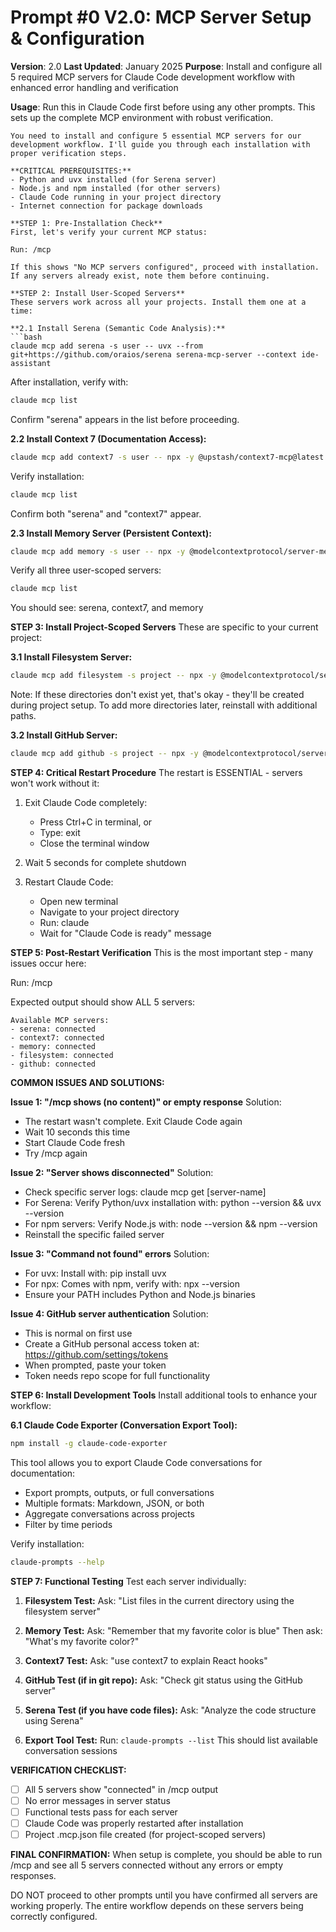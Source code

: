 # Prompt #0 V2.0: MCP Server Setup & Configuration

**Version**: 2.0
**Last Updated**: January 2025
**Purpose**: Install and configure all 5 required MCP servers for Claude Code development workflow with enhanced error handling and verification

**Usage**: Run this in Claude Code first before using any other prompts. This sets up the complete MCP environment with robust verification.

```
You need to install and configure 5 essential MCP servers for our development workflow. I'll guide you through each installation with proper verification steps.

**CRITICAL PREREQUISITES:**
- Python and uvx installed (for Serena server)
- Node.js and npm installed (for other servers)
- Claude Code running in your project directory
- Internet connection for package downloads

**STEP 1: Pre-Installation Check**
First, let's verify your current MCP status:

Run: /mcp

If this shows "No MCP servers configured", proceed with installation.
If any servers already exist, note them before continuing.

**STEP 2: Install User-Scoped Servers**
These servers work across all your projects. Install them one at a time:

**2.1 Install Serena (Semantic Code Analysis):**
```bash
claude mcp add serena -s user -- uvx --from git+https://github.com/oraios/serena serena-mcp-server --context ide-assistant
```

After installation, verify with:
```bash
claude mcp list
```
Confirm "serena" appears in the list before proceeding.

**2.2 Install Context 7 (Documentation Access):**
```bash
claude mcp add context7 -s user -- npx -y @upstash/context7-mcp@latest
```

Verify installation:
```bash
claude mcp list
```
Confirm both "serena" and "context7" appear.

**2.3 Install Memory Server (Persistent Context):**
```bash
claude mcp add memory -s user -- npx -y @modelcontextprotocol/server-memory
```

Verify all three user-scoped servers:
```bash
claude mcp list
```
You should see: serena, context7, and memory

**STEP 3: Install Project-Scoped Servers**
These are specific to your current project:

**3.1 Install Filesystem Server:**
```bash
claude mcp add filesystem -s project -- npx -y @modelcontextprotocol/server-filesystem ./src ./tests ./docs ./config
```

Note: If these directories don't exist yet, that's okay - they'll be created during project setup.
To add more directories later, reinstall with additional paths.

**3.2 Install GitHub Server:**
```bash
claude mcp add github -s project -- npx -y @modelcontextprotocol/server-github
```

**STEP 4: Critical Restart Procedure**
The restart is ESSENTIAL - servers won't work without it:

1. Exit Claude Code completely:
   - Press Ctrl+C in terminal, or
   - Type: exit
   - Close the terminal window

2. Wait 5 seconds for complete shutdown

3. Restart Claude Code:
   - Open new terminal
   - Navigate to your project directory
   - Run: claude
   - Wait for "Claude Code is ready" message

**STEP 5: Post-Restart Verification**
This is the most important step - many issues occur here:

Run: /mcp

Expected output should show ALL 5 servers:
```
Available MCP servers:
- serena: connected
- context7: connected
- memory: connected
- filesystem: connected
- github: connected
```

**COMMON ISSUES AND SOLUTIONS:**

**Issue 1: "/mcp shows (no content)" or empty response**
Solution: 
- The restart wasn't complete. Exit Claude Code again
- Wait 10 seconds this time
- Start Claude Code fresh
- Try /mcp again

**Issue 2: "Server shows disconnected"**
Solution:
- Check specific server logs: claude mcp get [server-name]
- For Serena: Verify Python/uvx installation with: python --version && uvx --version
- For npm servers: Verify Node.js with: node --version && npm --version
- Reinstall the specific failed server

**Issue 3: "Command not found" errors**
Solution:
- For uvx: Install with: pip install uvx
- For npx: Comes with npm, verify with: npx --version
- Ensure your PATH includes Python and Node.js binaries

**Issue 4: GitHub server authentication**
Solution:
- This is normal on first use
- Create a GitHub personal access token at: https://github.com/settings/tokens
- When prompted, paste your token
- Token needs repo scope for full functionality

**STEP 6: Install Development Tools**
Install additional tools to enhance your workflow:

**6.1 Claude Code Exporter (Conversation Export Tool):**
```bash
npm install -g claude-code-exporter
```

This tool allows you to export Claude Code conversations for documentation:
- Export prompts, outputs, or full conversations
- Multiple formats: Markdown, JSON, or both
- Aggregate conversations across projects
- Filter by time periods

Verify installation:
```bash
claude-prompts --help
```

**STEP 7: Functional Testing**
Test each server individually:

1. **Filesystem Test:**
   Ask: "List files in the current directory using the filesystem server"
   
2. **Memory Test:**
   Ask: "Remember that my favorite color is blue"
   Then ask: "What's my favorite color?"

3. **Context7 Test:**
   Ask: "use context7 to explain React hooks"

4. **GitHub Test (if in git repo):**
   Ask: "Check git status using the GitHub server"

5. **Serena Test (if you have code files):**
   Ask: "Analyze the code structure using Serena"

6. **Export Tool Test:**
   Run: `claude-prompts --list`
   This should list available conversation sessions

**VERIFICATION CHECKLIST:**
- [ ] All 5 servers show "connected" in /mcp output
- [ ] No error messages in server status
- [ ] Functional tests pass for each server
- [ ] Claude Code was properly restarted after installation
- [ ] Project .mcp.json file created (for project-scoped servers)

**FINAL CONFIRMATION:**
When setup is complete, you should be able to run /mcp and see all 5 servers connected without any errors or empty responses.

DO NOT proceed to other prompts until you have confirmed all servers are working properly. The entire workflow depends on these servers being correctly configured.
```